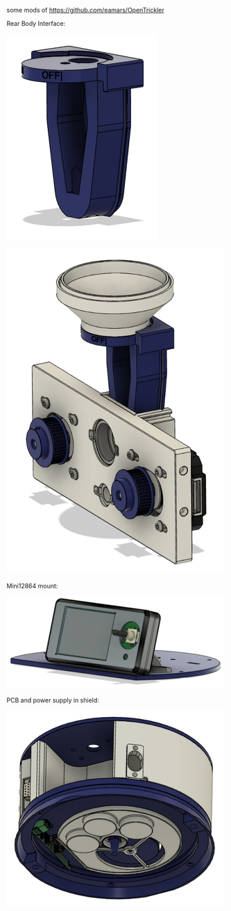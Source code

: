 some mods of https://github.com/eamars/OpenTrickler

Rear Body Interface:

![screenshot](pics/rear_body_interface_mod01.png)

![screenshot](pics/rear_body_interface_mod02.png)

Mini12864 mount:

![screenshot](pics/mini12864_mount.png)

PCB and power supply in shield:

![screenshot](pics/A&D_FX_Shield_all_in.png)
